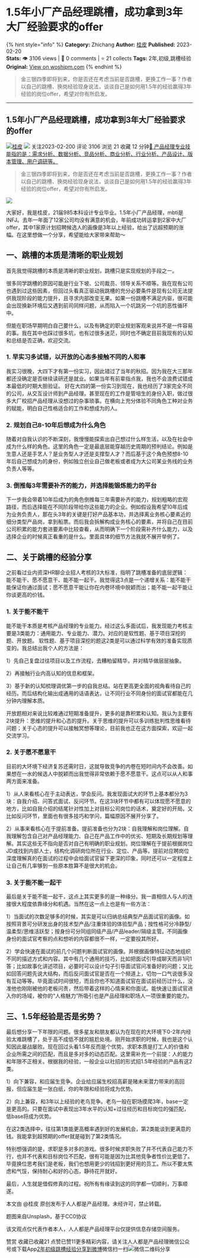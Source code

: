 # 1.5年小厂产品经理跳槽，成功拿到3年大厂经验要求的offer
{% hint style="info" %}
**Category:** Zhichang
**Author:** [桂皮](https://www.woshipm.com/u/988454)
**Published:** 2023-02-20  
**Stats:** 👁️ 3106 views | 💬 0 comments | ⭐ 21 collects
**Tags:** 2年,初级,跳槽经验
**Original:** [View on woshipm.com](https://www.woshipm.com/zhichang/5758644.html)
{% endhint %}
> 金三银四季即将到来，你是否还在考虑当前是否跳槽，更换工作一事？作者以自己的跳槽、换岗经验现身说法，谈谈自己是如何用1.5年的经验赢得3年经验的岗位offer，希望对你有所启发。

---

## 1.5年小厂产品经理跳槽，成功拿到3年大厂经验要求的offer

[![](https://static.woshipm.com/view/woshipm_api_def_20230218224847_1253.jpg?imageView2/1/w/72/h/72/q/100)](https://www.woshipm.com/u/988454)[桂皮](https://www.woshipm.com/u/988454) ![](https://static.woshipm.com/tag/1101_1@2x.png) 关注2023-02-200 评论 3106 浏览 21 收藏 12 分钟[🔗 产品经理专业技能指的是：需求分析、数据分析、竞品分析、商业分析、行业分析、产品设计、版本管理、用户调研等。](https://ke.qidianla.com/courses/90pm)

> 金三银四季即将到来，你是否还在考虑当前是否跳槽，更换工作一事？作者以自己的跳槽、换岗经验现身说法，谈谈自己是如何用1.5年的经验赢得3年经验的岗位offer，希望对你有所启发。

![](https://image.woshipm.com/wp-files/2023/02/j3qpnWzaccOk8N5MAxIe.jpg)

大家好，我是桂皮，21届985本科设计专业毕业。1.5年小厂产品经理，mbti是INFJ。去年一年面了12家公司均没有满意的机会，年前成功转运拿到2家中大厂offer，其中1家原计划招聘候选人的画像是3年以上经验，给出了远超预期的涨幅。在这里想做一个分享，希望能给大家带来帮助～

## 一、跳槽的本质是清晰的职业规划

首先我觉得跳槽的本质是清晰的职业规划，跳槽只是实现规划的手段之一。

很多同学跳槽的原因可能是行业下坡、公司裁员、领导关系不顺等。我在现有公司也遇到过这些因素，但回过头看真正驱动我跳槽的充分必要条件是现有公司无法提供我现阶段的能力提升，且寻求内部改变无果。如果一份跳槽不满足内驱，很可能会出现换新环境后又遇到前司同样问题，从而陷入一个坑跳另一个坑的恶性循环中。

但能在职场早期明白自己要什么，以及有确定的职业规划客观来说并不是一件容易的事。我在其中也踩过很多坑，也有过很多迷茫，同时也不确定目前我现有的认知和总结是否正确，欢迎交流。

### 1. 早实习多试错，以开放的心态多接触不同的人和事

我实习很晚，大四下才有第一份实习，因此错过了当年的秋招。因为我在大三那年都还没确定是否继续读研还是就业。如果当年有前辈指点我，我也不会浪费试错成本最低的时期大胆验证。 好在大四的第一份实习到现在，我也经历了3家完全不同的公司，从交互设计师到产品经理。甚至现在的工作是管培生的身份入职，做过很多大厂校招产品经理从没想过的杂事琐事。在横向上充分体验不同角色工种对业务的赋能，明白自己性格适合的工作和想成为的人。

### 2. 规划自己8-10年后想成为什么角色

随着对自我认识的不断深刻，我慢慢能探索出自己想过什么样生活，以及在社会中成为什么样的角色。这里的角色一定是最底层能穿越历史周期的预判结论。例如是生意人还是手艺人？是业务型人才还是支撑型人才？而后基于这个角色预想8-10年后自己想成为的身份，例如独立创业自己做老板或者成为大公司某业务线的业务负责人等等。

### 3. 倒推每3年需要补齐的能力，并选择能锻炼能力的平台

下一步我会带着10年后成为的角色倒推每三年需要补齐的能力，规划粗略的宏观路径，而后选择能在不同阶段带给你这些能力的企业。例如假设我希望10年后成为业务负责人，那在头3年的关键是打好产品基本功，并选择离业务核心要素近的细分类型产品岗，拿到船票。而后我会拆解构成业务核心的要素，并将自己在目前公司积累的能力套进要素中比较查看，从而明确下一个阶段需补齐什么能力，以及选择企业的时候真正看重的是什么。里面具体的细节方法我就不展开举例了。

## 二、关于跳槽的经验分享

之前看过业内资深HR聊企业招人考核的3大标准，指明了跳槽准备的底层逻辑：能不能干、愿不愿意干、能不能一起干。我觉得这3点是一个递增关系：能不能干能保证你通过面试；愿不愿意干能让你在内卷环境中脱颖而出；能不能一起干能让你谈更高的价钱。

### 1. 关于能不能干

能不能干本质是考核产品经理的专业能力。经过这么多面试后，我发现能力考核主要是3类能力：通用能力、专业能力、潜力。对应的是软性题、基于项目深挖的题、开放题。 软性题、基于项目深挖的题这2类是可以通过科学有效的准备实现质变的。我总结出我个人的方法是：

1）先自己复盘过往项目以及工作流程，去糟粕留精华，并对精华做层层抽象。

2）再接触行业内高认知的信息和框架。

3）基于新的认知梳理调优第一步的自我总结。站在更高更全面的视角看待自己的经历。而后结构化输出成通用的话语表达，让不同行业不同身份的面试官都能在几分钟内理解本质。

开放题相对来说比较难通过短期准备提升，更多的是靠积累和认知。我认为主要有2块提升：思维的提升和心态的提升。关于思维的提升可以多训练批判性思维看待问题；关于心态的提升可以接触冥想等理论，目前我也正在这方面探索，欢迎一起交流学习。

### 2. 关于愿不愿意干

目前的大环境下经济复苏还需时日，这就导致竞争的内卷在短时间内不会改善。如果想在一水的候选人中脱颖而出我觉得非常依赖于愿不愿意干。这点可以从人和事两方面来准备。

1）从人来看核心在于主动表达，学会反问。我发现面试大的环节上基本都分为3块：自我介绍、问答式面试、反问环节。在这3块环节中都有可以体现愿不愿意的地方，比如自我介绍的结尾针对性加上对目标公司岗位的话术，奠定好的开局。又比如反问环节，里面也有很多技巧和学问，篇幅原因不展开分享了。

2）从事来看核心在于提前准备。提前准备也分为2块：自我理解和岗位理解。自我理解包含自己对产品经理能力、自己在产品工作中的优劣、短期及长期规划等理解。其实这些无不指向是否对自己有明确的职业规划。岗位理解在于提前根据岗位JD或找到内部人士，结构化调研岗位所在行业、定位、产品等。提前对应聘岗位深度理解真的在面试的过程中会给面试官留下更深的印象，同时还可以一定程度上让自己有几率够到一些原本胜算不是很大的机会。

### 3\. 关于能不能一起干

最后是关于能不能一起干，这点上其实更多的是一种缘分。我一直相信人与人的连接很大程度依靠缘分和机遇。当然在这一点上也是有一些方法：

1）当面试的次数足够多的时候，其实是可以归纳总结典型产品面试官的画像。如按照背景可分研发出身的技术型产品/注重体验的体验型产品；按性格可分冷静型/温柔型/思维活跃型；按身份可分同组同级产品/产品leader/隔级主管。不同画像身份的面试官考察的点和想听的内容都很不一样，一定要投其所好。

2）学会快速在面试的前几个问题判断面试官的画像。并根据画像特征动态地组织不同的描述方式和内容。其中有几个通用的技巧，比如把面试引导成聊天而非1问1答；比如故事化讲述项目，必要时可以设计勾子引导面试官问准备好的问题；又比如回答问题先说大结构，而后反问面试官是否在一个频道上，切勿一口气说很多没有互动等等。毕竟面试时间很短，而且你也不知道面试官在面试前经历过什么，没准他也刚刚被他的老板问责，然后带着这样的心情来和你面试。能快速让面试官进入你的场域，被你的“人格魅力”所吸引也是产品经理和职场人一项很重要的能力。

## 三、1.5年经验是否是劣势？

最后想分享一下年限的问题。很多星友和朋友都认为在现在的大环境下0-2年内经验太难跳槽了，处于高不成低不就的尴尬处境。刚开始求职的时候，我也是这个认知因此屡战屡败。现在回过头看1.5年反而是个优势。求职本质是打工人的价值和企业所需之间的匹配，而且是多对多的动态匹配。这里需补充一个前提：人的能力和年限不正相关。根据我的经验，一般企业以社招的形式招1.5年经验的产品有这2类。

1）向下兼容，和应届生竞争。企业给应届生校招高薪是赌未来潜力带来的高回报，但应届生是一张白纸，你的年限和经验将成为优势。

2）向上兼容，和3年以上经验的老鸟竞争。老鸟一般在职场摸爬3年，base一定是更高的。只要在面试中表现出3年水平的认知+过往经历和目标岗位的强匹配，低base将成为优势。

在这2类选择中，往往第1类能更高概率遇到好的发展机会，第2类能谈到更满意的钱。我能拿到超预期的offer就是碰到了第2类情况。

特别想强调的是，求职是多对多的游戏。很多时候求职失败了并不代表自己能力不行，也并不代表和目标岗位不匹配，很有可能是因为比其他竞争者性价比更低了。毕竟换位思考我们是老板，我们也想用更少的钱招到更好用的员工。所以不要太焦虑和气馁，保持耐心和好的心态，静待花开就好。

最后，人生就是借假修真的过程。祝所有有缘读到这的同学都一切顺利，万事顺遂。

本文由 @桂皮 原创发布于人人都是产品经理。未经许可，禁止转载。

题图来自Unsplash，基于CC0协议

该文观点仅代表作者本人，人人都是产品经理平台仅提供信息存储空间服务。

赞赏 收藏已收藏21 点赞已赞11更多精彩内容，请关注人人都是产品经理微信公众号或下载App[2年](https://www.woshipm.com/tag/2%e5%b9%b4)[初级](https://www.woshipm.com/tag/%e5%88%9d%e7%ba%a7)[跳槽经验](https://www.woshipm.com/tag/%e8%b7%b3%e6%a7%bd%e7%bb%8f%e9%aa%8c)[分享到微博](https://service.weibo.com/share/share.php?appkey=2775287854&title=1.5年小厂产品经理跳槽，成功拿到3年大厂经验要求的offer&url=https://www.woshipm.com/zhichang/5758644.html&pic=https://image.woshipm.com/wp-files/2023/02/j3qpnWzaccOk8N5MAxIe.jpg)微信扫一扫![微信二维码](https://api.pwmqr.com/qrcode/create/?url=https://www.woshipm.com/zhichang/5758644.html)分享